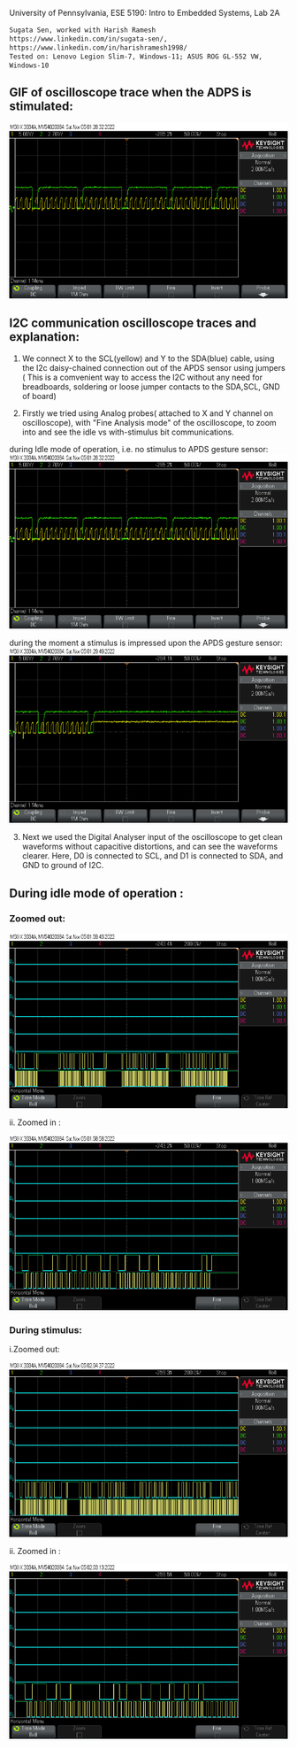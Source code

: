 University of Pennsylvania, ESE 5190: Intro to Embedded Systems, Lab 2A

    Sugata Sen, worked with Harish Ramesh
    https://www.linkedin.com/in/sugata-sen/, https://www.linkedin.com/in/harishramesh1998/
    Tested on: Lenovo Legion Slim-7, Windows-11; ASUS ROG GL-552 VW, Windows-10

## GIF of oscilloscope trace when the ADPS is stimulated:
![](https://github.com/sugahiraeth/Lab2Bese5190/blob/main/Parts/Part5/Idle_mode.png)


## I2C communication oscilloscope traces and explanation:

1. We connect X to the SCL(yellow) and Y to the SDA(blue) cable, using the I2c daisy-chained connection out of the APDS sensor using jumpers
( This is a comvenient way to access the I2C without any need for breadboards, soldering or loose jumper contacts to the SDA,SCL, GND of board)

2. Firstly we tried using Analog probes( attached to X and Y channel on oscilloscope), with "Fine Analysis mode" of the oscilloscope, to zoom into and see the idle vs with-stimulus bit communications.

during Idle mode of operation, i.e. no stimulus to APDS gesture sensor:
![](https://github.com/sugahiraeth/Lab2Bese5190/blob/main/Parts/Part5/Idle_mode.png)

during the moment a stimulus is impressed upon the APDS gesture sensor:
![](https://github.com/sugahiraeth/Lab2Bese5190/blob/main/Parts/Part5/start_of_operation.png)


3. Next we used the Digital Analyser input of the oscilloscope to get clean waveforms without capacitive distortions, and can see the waveforms clearer. Here, D0 is connected to SCL, and D1 is connected to SDA, and GND to ground of I2C.

## During idle mode of operation :

### Zoomed out: 

![](https://github.com/sugahiraeth/Lab2Bese5190/blob/main/Parts/Part5/idle_digital_zout.png)

ii. Zoomed in :

![](https://github.com/sugahiraeth/Lab2Bese5190/blob/main/Parts/Part5/idle_digital_zin.png)

### During stimulus:

i.Zoomed out: 

![](https://github.com/sugahiraeth/Lab2Bese5190/blob/main/Parts/Part5/dig_data_zout.png)

ii. Zoomed in :

![](https://github.com/sugahiraeth/Lab2Bese5190/blob/main/Parts/Part5/dig_data_zin.png)

